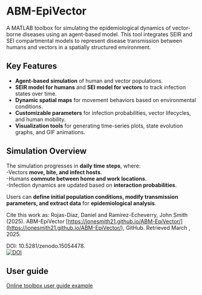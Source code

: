# ABM-EpiVector
A MATLAB toolbox for simulating the epidemiological dynamics of vector-borne diseases using an agent-based model. This tool integrates SEIR and SEI compartmental models to represent disease transmission between humans and vectors in a spatially structured environment.

##  Key Features

- **Agent-based simulation** of human and vector populations.  
- **SEIR model for humans** and **SEI model for vectors** to track infection states over time.  
- **Dynamic spatial maps** for movement behaviors based on environmental conditions.  
- **Customizable parameters** for infection probabilities, vector lifecycles, and human mobility.  
- **Visualization tools** for generating time-series plots, state evolution graphs, and GIF animations.  
 
##  Simulation Overview  

The simulation progresses in **daily time steps**, where:  
 -Vectors **move, bite, and infect hosts**.  
 -Humans **commute between home and work locations**.  
 -Infection dynamics are updated based on **interaction probabilities**.  

Users can **define initial population conditions, modify transmission parameters, and extract data** for **epidemiological analysis**.  

Cite this work as: Rojas-Díaz, Daniel and Ramírez-Echeverry, John Smith (2025). ABM-EpiVector 
[https://jonesmith21.github.io/ABM-EpiVector/](https://jonesmith21.github.io/ABM-EpiVector/), GitHub. Retrieved March , 2025.

DOI: 10.5281/zenodo.15054478.
<br>
[![DOI](https://zenodo.org/badge/951618161.svg)](https://doi.org/10.5281/zenodo.15054477)

## User guide
[Online toolbox user guide example](https://jonesmith21.github.io/ABM-EpiVector/doc/UserGuide_ABM-EpiVector.html)
